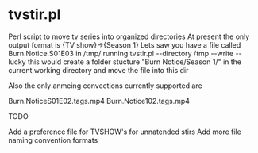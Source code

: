 tvstir.pl
=========

Perl script to move tv series into organized directories
At present the only output format is {TV show}->{Season 1}
Lets saw you have a file called Burn.Notice.S01E03 in /tmp/
running tvstir.pl --directory /tmp --write --lucky
this would create a folder stucture "Burn Notice/Season 1/" in 
the current working directory and move the file into this dir

Also the only anmeing convections currently supported are

Burn.NoticeS01E02.tags.mp4
Burn.Notice102.tags.mp4

TODO

Add a preference file for TVSHOW's for unnatended stirs
Add more file naming convention formats 
